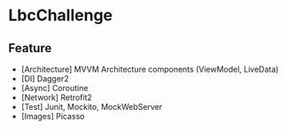 # LbcChallenge

## Feature

- [Architecture] MVVM Architecture components (ViewModel, LiveData)
- [DI] Dagger2 
- [Async] Coroutine
- [Network] Retrofit2
- [Test] Junit, Mockito, MockWebServer
- [Images] Picasso